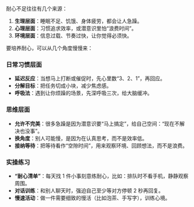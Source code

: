耐心不足往往有几个来源：

1. **生理层面**：睡眠不足、饥饿、身体疲劳，都会让人急躁。
2. **心理层面**：习惯追求效率，或潜意识里怕“浪费时间”。
3. **环境层面**：信息过载、节奏过快，让你觉得必须快。

要培养耐心，可以从几个角度慢慢来：

### 日常习惯层面

- **延迟反应**：当想马上打断或催促时，先心里数“3、2、1”，再回应。
- **分解目标**：把任务切成小块，减少焦虑感。
- **呼吸法**：遇到让你烦躁的场景，先深呼吸三次，给大脑缓冲。

### 思维层面

- **允许不完美**：很多急躁是因为潜意识要“马上搞定”，给自己空间：“现在不解决也没事”。
- **换角度**：别人可能慢，是因为在认真思考，而不是效率低。
- **接纳等待**：把等待看作“空隙时间”，用来观察环境、回顾想法，而不是浪费。

### 实操练习

- **“耐心清单”**：每天找 1 件小事刻意练耐心，比如：排队时不看手机，静静观察周围。
- **对话训练**：和别人聊天时，强迫自己至少等对方停顿 2 秒再回复。
- **慢速活动**：做一件需要细致的慢活（比如泡茶、手写字），训练心境。